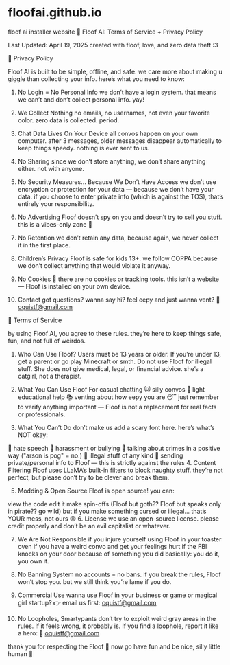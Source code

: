 # floofai.github.io
floof ai installer website 
🐾 Floof AI: Terms of Service + Privacy Policy

Last Updated: April 19, 2025
created with floof, love, and zero data theft :3

💖 Privacy Policy

Floof AI is built to be simple, offline, and safe. we care more about making u giggle than collecting your info. here’s what you need to know:

1. No Login = No Personal Info
we don’t have a login system. that means we can’t and don’t collect personal info. yay!

2. We Collect Nothing
no emails, no usernames, not even your favorite color. zero data is collected. period.

3. Chat Data Lives On Your Device
all convos happen on your own computer. after 3 messages, older messages disappear automatically to keep things speedy. nothing is ever sent to us.

4. No Sharing
since we don’t store anything, we don’t share anything either. not with anyone.

5. No Security Measures... Because We Don’t Have Access
we don’t use encryption or protection for your data — because we don’t have your data. if you choose to enter private info (which is against the TOS), that’s entirely your responsibility.

6. No Advertising
Floof doesn’t spy on you and doesn’t try to sell you stuff. this is a vibes-only zone 💅

7. No Retention
we don’t retain any data, because again, we never collect it in the first place.

8. Children’s Privacy
Floof is safe for kids 13+. we follow COPPA because we don’t collect anything that would violate it anyway.

9. No Cookies 🍪
there are no cookies or tracking tools. this isn’t a website — Floof is installed on your own device.

10. Contact
got questions? wanna say hi? feel eepy and just wanna vent?
📧 oquistf@gmail.com

📜 Terms of Service

by using Floof AI, you agree to these rules. they’re here to keep things safe, fun, and not full of weirdos.

1. Who Can Use Floof?
Users must be 13 years or older.
If you’re under 13, get a parent or go play Minecraft or smth.
Do not use Floof for illegal stuff.
She does not give medical, legal, or financial advice. she’s a catgirl, not a therapist.
2. What You Can Use Floof For
casual chatting 🐱
silly convos 🎈
light educational help 📚
venting about how eepy you are 😴
just remember to verify anything important — Floof is not a replacement for real facts or professionals.

3. What You Can’t Do
don’t make us add a scary font here. here’s what’s NOT okay:

🚫 hate speech
🚫 harassment or bullying
🚫 talking about crimes in a positive way ("arson is pog" = no.)
🚫 illegal stuff of any kind
🚫 sending private/personal info to Floof — this is strictly against the rules
4. Content Filtering
Floof uses LLaMA’s built-in filters to block naughty stuff. they’re not perfect, but please don’t try to be clever and break them.

5. Modding & Open Source
Floof is open source! you can:

view the code
edit it
make spin-offs (Floof but goth?? Floof but speaks only in pirate?? go wild)
but if you make something cursed or illegal... that’s YOUR mess, not ours 😌
6. License
we use an open-source license. please credit properly and don’t be an evil capitalist or whatever.

7. We Are Not Responsible
if you injure yourself using Floof in your toaster oven
if you have a weird convo and get your feelings hurt
if the FBI knocks on your door because of something you did
basically: you do it, you own it.
8. No Banning System
no accounts = no bans. if you break the rules, Floof won’t stop you. but we still think you’re lame if you do.

9. Commercial Use
wanna use Floof in your business or game or magical girl startup?
👉 email us first: oquistf@gmail.com

10. No Loopholes, Smartypants
don’t try to exploit weird gray areas in the rules.
if it feels wrong, it probably is. if you find a loophole, report it like a hero:
📧 oquistf@gmail.com

thank you for respecting the Floof 🐾
now go have fun and be nice, silly little human 💖

